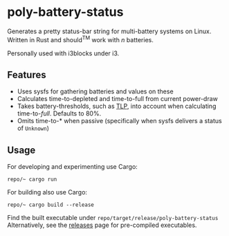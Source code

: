# poly-battery-status
Generates a pretty status-bar string for multi-battery systems on Linux. 
Written in Rust and should<sup>TM</sup> work with _n_ batteries. 

Personally used with i3blocks under i3.

## Features
- Uses sysfs for gathering batteries and values on these
- Calculates time-to-depleted and time-to-full from current power-draw
- Takes battery-thresholds, such as [TLP](https://github.com/linrunner/TLP), into account when calculating time-to-_full_. Defaults to 80%.
- Omits time-to-* when passive (specifically when sysfs delivers a status of `Unknown`)

## Usage
For developing and experimenting use Cargo:
```
repo/~ cargo run
```

For building also use Cargo:
```
repo/~ cargo build --release
```
Find the built executable under `repo/target/release/poly-battery-status`
Alternatively, see the [releases](https://github.com/cogitantium/poly-battery-status/releases) page for pre-compiled executables. 